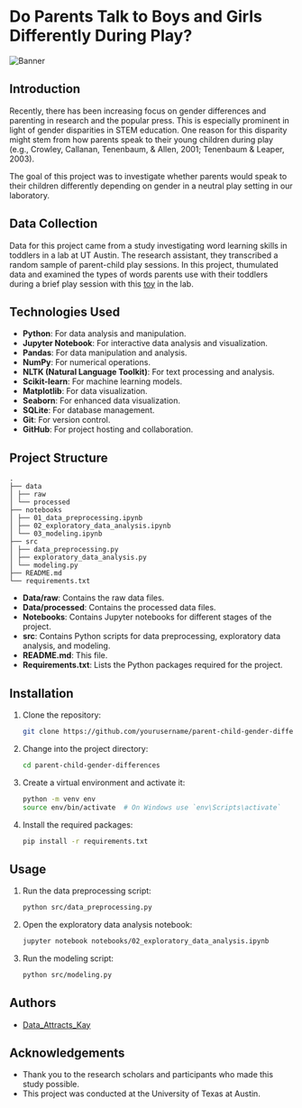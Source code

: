 # Do Parents Talk to Boys and Girls Differently During Play?

![Banner](Banner.png)


## Introduction

Recently, there has been increasing focus on gender differences and parenting in research and the popular press. This is especially prominent in light of gender disparities in STEM education. One reason for this disparity might stem from how parents speak to their young children during play (e.g., Crowley, Callanan, Tenenbaum, & Allen, 2001; Tenenbaum & Leaper, 2003).

The goal of this project was to investigate whether parents would speak to their children differently depending on gender in a neutral play setting in our laboratory.

## Data Collection

Data for this project came from a study investigating word learning skills in toddlers in a lab at UT Austin. The research assistant, they transcribed a random sample of parent-child play sessions. In this project, thumulated data and examined the types of words parents use with their toddlers during a brief play session with this [toy](https://www.melissaanddoug.com/products/bug-catching-magnetic-puzzle-game?gclid=EAIaIQobChMIxZTwxMqf2QIVW57ACh1mvgIKEAQYAyABEgLZD_D_BwE&product_id=ae0f052115fca3351fc50a1fa59a6392&utm_campaign=PLA_B_Active_Play_Desk&utm_content=a6&utm_medium=shopping&utm_source=google&utm_term=Active_Play_Outdoor) in the lab.

## Technologies Used

- **Python**: For data analysis and manipulation.
- **Jupyter Notebook**: For interactive data analysis and visualization.
- **Pandas**: For data manipulation and analysis.
- **NumPy**: For numerical operations.
- **NLTK (Natural Language Toolkit)**: For text processing and analysis.
- **Scikit-learn**: For machine learning models.
- **Matplotlib**: For data visualization.
- **Seaborn**: For enhanced data visualization.
- **SQLite**: For database management.
- **Git**: For version control.
- **GitHub**: For project hosting and collaboration.

## Project Structure
```
.
├── data
│ ├── raw
│ └── processed
├── notebooks
│ ├── 01_data_preprocessing.ipynb
│ ├── 02_exploratory_data_analysis.ipynb
│ └── 03_modeling.ipynb
├── src
│ ├── data_preprocessing.py
│ ├── exploratory_data_analysis.py
│ └── modeling.py
├── README.md
└── requirements.txt
```



- **Data/raw**: Contains the raw data files.
- **Data/processed**: Contains the processed data files.
- **Notebooks**: Contains Jupyter notebooks for different stages of the project.
- **src**: Contains Python scripts for data preprocessing, exploratory data analysis, and modeling.
- **README.md**: This file.
- **Requirements.txt**: Lists the Python packages required for the project.

## Installation

1. Clone the repository:
    ```bash
    git clone https://github.com/yourusername/parent-child-gender-differences.git
    ```
2. Change into the project directory:
    ```bash
    cd parent-child-gender-differences
    ```
3. Create a virtual environment and activate it:
    ```bash
    python -m venv env
    source env/bin/activate  # On Windows use `env\Scripts\activate`
    ```
4. Install the required packages:
    ```bash
    pip install -r requirements.txt
    ```

## Usage

1. Run the data preprocessing script:
    ```bash
    python src/data_preprocessing.py
    ```
2. Open the exploratory data analysis notebook:
    ```bash
    jupyter notebook notebooks/02_exploratory_data_analysis.ipynb
    ```
3. Run the modeling script:
    ```bash
    python src/modeling.py
    ```

## Authors

- [Data_Attracts_Kay](https://github.com/DataattractsKay)

## Acknowledgements

- Thank you to the research scholars and participants who made this study possible.
- This project was conducted at the University of Texas at Austin.


